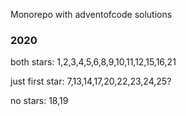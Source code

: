 Monorepo with adventofcode solutions

### 2020

both stars:      1,2,3,4,5,6,8,9,10,11,12,15,16,21

just first star: 7,13,14,17,20,22,23,24,25?

no stars:        18,19
